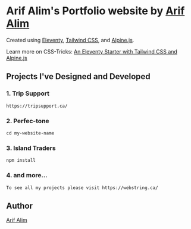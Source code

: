 # Arif Alim's Portfolio website by [Arif Alim](https://arifalim.com)

Created using [Eleventy](https://www.11ty.dev), [Tailwind CSS](https://tailwindcss.com), and [Alpine.js](https://alpinejs.dev).

Learn more on CSS-Tricks: [An Eleventy Starter with Tailwind CSS and Alpine.js](https://css-tricks.com/eleventy-starter-with-tailwind-css-alpine-js/)

## Projects I've Designed and Developed

### 1. Trip Support

```
https://tripsupport.ca/
```

### 2. Perfec-tone

```
cd my-website-name
```

### 3. Island Traders

```
npm install
```

### 4. and more...

```
To see all my projects please visit https://webstring.ca/
```

## Author

[Arif Alim](https://arifalim.com)
